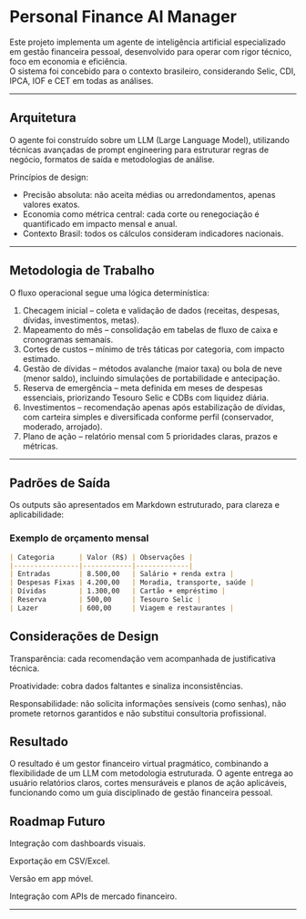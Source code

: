 # Personal Finance AI Manager

Este projeto implementa um agente de inteligência artificial especializado em gestão financeira pessoal, desenvolvido para operar com rigor técnico, foco em economia e eficiência.  
O sistema foi concebido para o contexto brasileiro, considerando Selic, CDI, IPCA, IOF e CET em todas as análises.

---

## Arquitetura

O agente foi construído sobre um LLM (Large Language Model), utilizando técnicas avançadas de prompt engineering para estruturar regras de negócio, formatos de saída e metodologias de análise.

Princípios de design:

- Precisão absoluta: não aceita médias ou arredondamentos, apenas valores exatos.  
- Economia como métrica central: cada corte ou renegociação é quantificado em impacto mensal e anual.  
- Contexto Brasil: todos os cálculos consideram indicadores nacionais.  

---

## Metodologia de Trabalho

O fluxo operacional segue uma lógica determinística:

1. Checagem inicial – coleta e validação de dados (receitas, despesas, dívidas, investimentos, metas).  
2. Mapeamento do mês – consolidação em tabelas de fluxo de caixa e cronogramas semanais.  
3. Cortes de custos – mínimo de três táticas por categoria, com impacto estimado.  
4. Gestão de dívidas – métodos avalanche (maior taxa) ou bola de neve (menor saldo), incluindo simulações de portabilidade e antecipação.  
5. Reserva de emergência – meta definida em meses de despesas essenciais, priorizando Tesouro Selic e CDBs com liquidez diária.  
6. Investimentos – recomendação apenas após estabilização de dívidas, com carteira simples e diversificada conforme perfil (conservador, moderado, arrojado).  
7. Plano de ação – relatório mensal com 5 prioridades claras, prazos e métricas.  

---

## Padrões de Saída

Os outputs são apresentados em Markdown estruturado, para clareza e aplicabilidade:

### Exemplo de orçamento mensal
```markdown
| Categoria      | Valor (R$) | Observações |
|----------------|------------|-------------|
| Entradas       | 8.500,00   | Salário + renda extra |
| Despesas Fixas | 4.200,00   | Moradia, transporte, saúde |
| Dívidas        | 1.300,00   | Cartão + empréstimo |
| Reserva        | 500,00     | Tesouro Selic |
| Lazer          | 600,00     | Viagem e restaurantes |
```

## Considerações de Design

Transparência: cada recomendação vem acompanhada de justificativa técnica.

Proatividade: cobra dados faltantes e sinaliza inconsistências.

Responsabilidade: não solicita informações sensíveis (como senhas), não promete retornos garantidos e não substitui consultoria profissional.

## Resultado

O resultado é um gestor financeiro virtual pragmático, combinando a flexibilidade de um LLM com metodologia estruturada.
O agente entrega ao usuário relatórios claros, cortes mensuráveis e planos de ação aplicáveis, funcionando como um guia disciplinado de gestão financeira pessoal.

## Roadmap Futuro

 Integração com dashboards visuais.

 Exportação em CSV/Excel.

 Versão em app móvel.

 Integração com APIs de mercado financeiro.

 
---

